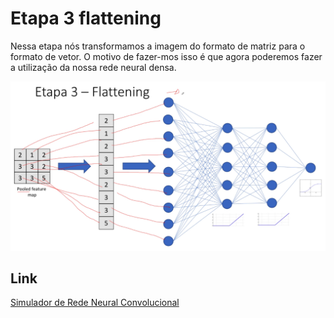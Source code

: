 # Etapa 3 flattening

Nessa etapa nós transformamos a imagem do formato de matriz para o formato de
vetor. O motivo de fazer-mos isso é que agora poderemos fazer a utilização da
nossa rede neural densa.

![alt text](../imagens/RedesNeuraisConvolucionais/ex5.png)

## Link

[Simulador de Rede Neural Convolucional](https://github.com/aharley/nn_vis)
